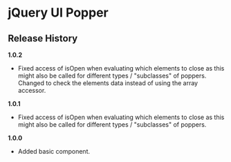 # jQuery UI Popper

## Release History

__1.0.2__

  * Fixed access of isOpen when evaluating which elements to close as this might also be called for different types / "subclasses" of poppers. Changed to check the elements data instead of using the array accessor.

__1.0.1__

  * Fixed access of isOpen when evaluating which elements to close as this might also be called for different types / "subclasses" of poppers.

__1.0.0__

  * Added basic component.